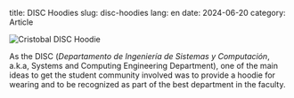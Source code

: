 title: DISC Hoodies
slug: disc-hoodies
lang: en
date: 2024-06-20
category: Article

![Cristobal DISC Hoodie](/images/article/disc-hoodies_1.jpg)

As the DISC (_Departamento de Ingeniería de Sistemas y Computación_, a.k.a, Systems and Computing Engineering Department), one of the main ideas to get the student community involved was to provide a hoodie for wearing and to be recognized as part of the best department in the faculty.
